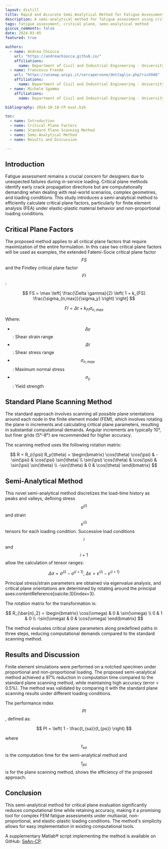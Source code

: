 ```yaml
---
layout: distill
title: Rapid and Accurate Semi-Analytical Method for Fatigue Assessment
description: A semi-analytical method for fatigue assessment using critical plane methods under non-proportional loading and material plasticity.
tags: fatigue assessment, critical plane, semi-analytical method
giscus_comments: false
date: 2024-03-05
featured: true

authors:
  - name: Andrea Chiocca
    url: "https://andreachiocca.github.io/"
    affiliations:
      name: Department of Civil and Industrial Engineering - University of Pisa
  - name: Francesco Frendo
    url: "https://unimap.unipi.it/cercapersone/dettaglio.php?ri=5946"
    affiliations:
      name: Department of Civil and Industrial Engineering - University of Pisa
  - name: Michele Sgamma
    affiliations:
      name: Department of Civil and Industrial Engineering - University of Pisa

bibliography: 2024-10-18-CP-eval.bib

toc:
  - name: Introduction
  - name: Critical Plane Factors
  - name: Standard Plane Scanning Method
  - name: Semi-Analytical Method
  - name: Results and Discussion

---
```


## Introduction

Fatigue assessment remains a crucial concern for designers due to unexpected failures during in-service loading. Critical plane methods identify early crack propagation directions but are computationally demanding when dealing with real-world scenarios, complex geometries, and loading conditions. This study introduces a semi-analytical method to efficiently calculate critical plane factors, particularly for finite element analysis (FEA) under elastic-plastic material behavior and non-proportional loading conditions.

## Critical Plane Factors

The proposed method <d-cite key="Sgamma2024a"></d-cite> applies to all critical plane factors that require maximization of the entire formulation. In this case two critical plane factors will be used as examples, the extended Fatemi-Socie critical plane factor $$FS$$ and the Findley critical plane factor $$FI$$:

$$
FS = \max \left[ \frac{\Delta \gamma}{2} \left( 1 + k_{FS} \frac{\sigma_{n,max}}{\sigma_y} \right) \right]
$$

$$
FI = \Delta \tau + k_{FI} \sigma_{n,max}
$$

Where:
- $$ \Delta \gamma $$: Shear strain range
- $$ \Delta \tau $$: Shear stress range
- $$ \sigma_{n,max} $$: Maximum normal stress
- $$ \sigma_y $$: Yield strength

## Standard Plane Scanning Method

The standard approach involves scanning all possible plane orientations around each node in the finite element model (FEM), which involves rotating the plane in increments and calculating critical plane parameters, resulting in substantial computational demands. Angular increments are typically 10°, but finer grids (5°–8°) are recommended for higher accuracy.

The scanning method uses the following rotation matrix:

$$
R = R_z(\psi) R_y(\theta) = \begin{bmatrix} \cos(\theta) \cos(\psi) & -\sin(\psi) & \cos(\psi) \sin(\theta) \\ \sin(\psi) \cos(\theta) & \cos(\psi) & \sin(\psi) \sin(\theta) \\ -\sin(\theta) & 0 & \cos(\theta) \end{bmatrix}
$$

## Semi-Analytical Method

This novel semi-analytical method discretizes the load-time history as peaks and valleys, defining stress $$ \sigma^{(i)} $$ and strain $$ \varepsilon^{(i)} $$ tensors for each loading condition. Successive load conditions $$ i $$ and $$ i+1 $$ allow the calculation of tensor ranges:

$$
\Delta \sigma = \sigma^{(i)} - \sigma^{(i+1)}, \: \Delta \varepsilon = \varepsilon^{(i)} - \varepsilon^{(i+1)}
$$

Principal stress/strain parameters are obtained via eigenvalue analysis, and critical plane orientations are determined by rotating around the principal axes&#8203;:contentReference[oaicite:3]{index=3}.

The rotation matrix for the transformation is:

$$
R_{\bar{n}_2} = \begin{bmatrix} \cos(\omega) & 0 & \sin(\omega) \\ 0 & 1 & 0 \\ -\sin(\omega) & 0 & \cos(\omega) \end{bmatrix}
$$

The method evaluates critical plane parameters along predefined paths in three steps, reducing computational demands compared to the standard scanning method.

## Results and Discussion

Finite element simulations were performed on a notched specimen under proportional and non-proportional loading. The proposed semi-analytical method achieved a 97% reduction in computation time compared to the standard plane scanning method, while maintaining high accuracy (error < 0.5%). The method was validated by comparing it with the standard plane scanning results under different loading conditions.

The performance index $$ PI $$, defined as:

$$
PI = \left( 1 - \frac{t_{sa}}{t_{ps}} \right)
$$

where $$ t_{sa} $$ is the computation time for the semi-analytical method and $$ t_{ps} $$ is for the plane scanning method, shows the efficiency of the proposed approach.

## Conclusion

This semi-analytical method for critical plane evaluation significantly reduces computational time while retaining accuracy, making it a promising tool for complex FEM fatigue assessments under multiaxial, non-proportional, and elastic-plastic loading conditions. The method's simplicity allows for easy implementation in existing computational tools.

A supplementary Matlab® script implementing the method is available on GitHub: [SeAn-CP](https://github.com/achiocca1/SeAn-CP).